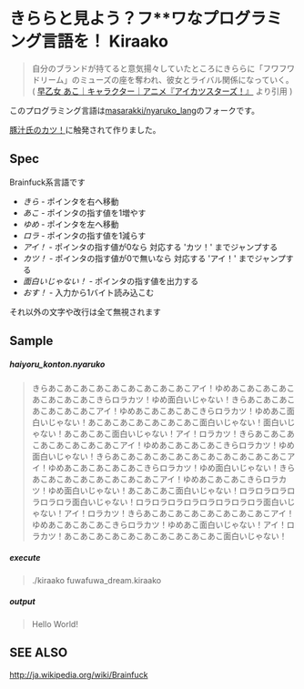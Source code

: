きららと見よう？フ**ワなプログラミング言語を！ Kiraako
====

> 自分のブランドが持てると意気揚々していたところにきららに「フワフワドリーム」のミューズの座を奪われ、彼女とライバル関係になっていく。 ( [早乙女 あこ｜キャラクター｜アニメ『アイカツスターズ！』](http://www.aikatsu.net/character/chara_ako.html) より引用 )

このプログラミング言語は[masarakki/nyaruko_lang](https://github.com/masarakki/nyaruko_lang)のフォークです。

[豚汁氏のカツ！](https://kirakiratter.com/@tontonziru/1299600)に触発されて作りました。


Spec
----

Brainfuck系言語です

- *きら* - ポインタを右へ移動
- *あこ* - ポインタの指す値を1増やす
- *ゆめ* - ポインタを左へ移動
- *ロラ* - ポインタの指す値を1減らす
- *アイ！* - ポインタの指す値が0なら 対応する 'カツ！' までジャンプする
- *カツ！* - ポインタの指す値が0で無いなら 対応する 'アイ！' までジャンプする
- *面白いじゃない！* - ポインタの指す値を出力する
- *おす！* - 入力から1バイト読み込こむ


それ以外の文字や改行は全て無視されます

Sample
----

##### haiyoru_konton.nyaruko

> きらあこあこあこあこあこあこあこあこあこアイ！ゆめあこあこあこあこあこあこあこあこきらロラカツ！ゆめ面白いじゃない！きらあこあこあこあこあこあこあこアイ！ゆめあこあこあこあこきらロラカツ！ゆめあこ面白いじゃない！あこあこあこあこあこあこあこ面白いじゃない！面白いじゃない！あこあこあこ面白いじゃない！アイ！ロラカツ！きらあこあこあこあこあこあこあこあこアイ！ゆめあこあこあこあこきらロラカツ！ゆめ面白いじゃない！きらあこあこあこあこあこあこあこあこあこあこあこアイ！ゆめあこあこあこあこあこきらロラカツ！ゆめ面白いじゃない！きらあこあこあこあこあこあこあこあこアイ！ゆめあこあこあこきらロラカツ！ゆめ面白いじゃない！あこあこあこ面白いじゃない！ロラロラロラロラロラロラ面白いじゃない！ロラロラロラロラロラロラロラロラ面白いじゃない！アイ！ロラカツ！きらあこあこあこあこあこあこあこあこアイ！ゆめあこあこあこあこきらロラカツ！ゆめあこ面白いじゃない！アイ！ロラカツ！あこあこあこあこあこあこあこあこあこあこ面白いじゃない！

##### execute
> ./kiraako fuwafuwa_dream.kiraako

##### output

> Hello World!


SEE ALSO
----
http://ja.wikipedia.org/wiki/Brainfuck
